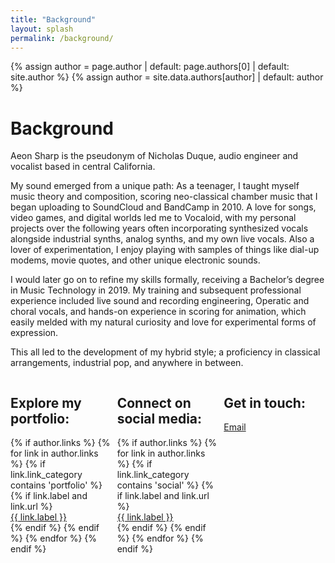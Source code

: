 ```yaml
---
title: "Background"
layout: splash
permalink: /background/
---
```

<style>
.flex-container {
    display: flex;
}
.flex-child {
    flex: 1;
    margin-right: 4px;
    margin-left: 4px
}
.flex-child:first-child {
    margin-left: 0px
}  
.flex-child:last-child {
    margin-right: 0px
} 
ul.no-bullets {
    list-style: none;
    padding: 0;
    margin: 0;
}
</style>
{% assign author = page.author | default: page.authors[0] | default: site.author %}
{% assign author = site.data.authors[author] | default: author %}
<br>

# Background

Aeon Sharp is the pseudonym of Nicholas Duque, audio engineer and vocalist based in central California.

My sound emerged from a unique path: As a teenager, I taught myself music theory and composition, scoring neo-classical chamber music that I began uploading to SoundCloud and BandCamp in 2010. A love for songs, video games, and digital worlds led me to Vocaloid, with my personal projects over the following years often incorporating synthesized vocals alongside industrial synths, analog synths, and my own live vocals. Also a lover of experimentation, I enjoy playing with samples of things like dial-up modems, movie quotes, and other unique electronic sounds.

I would later go on to refine my skills formally, receiving a Bachelor’s degree in Music Technology in 2019. My training and subsequent professional experience included live sound and recording engineering, Operatic and choral vocals, and hands-on experience in scoring for animation, which easily melded with my natural curiosity and love for experimental forms of expression.

This all led to the development of my hybrid style; a proficiency in classical arrangements, industrial pop, and anywhere in between.

<div class="flex-container">
  <div class="flex-child">
    <h2>Explore my portfolio:</h2>
    <div class="author__urls-wrapper">
      <ul class="no-bullets">
        {% if author.links %}
          {% for link in author.links %}
            {% if link.link_category contains 'portfolio' %}
              {% if link.label and link.url %}
                <li><a href="{{ link.url }}" rel="nofollow noopener noreferrer me"{% if link.url contains 'http' %} itemprop="sameAs"{% endif %}><i class="{{ link.icon | default: 'fas fa-link' }}" aria-hidden="true"></i><span class="label">{{ link.label }}</span></a></li>
              {% endif %}
            {% endif %}
          {% endfor %}
        {% endif %}
      </ul>
    </div>
  </div>

  <div class="flex-child">
    <h2>Connect on social media:</h2>
    <div class="author__urls-wrapper">
      <ul class="no-bullets">
        {% if author.links %}
          {% for link in author.links %}
            {% if link.link_category contains 'social' %}
              {% if link.label and link.url %}
                <li><a href="{{ link.url }}" rel="nofollow noopener noreferrer me"{% if link.url contains 'http' %} itemprop="sameAs"{% endif %}><i class="{{ link.icon | default: 'fas fa-link' }}" aria-hidden="true"></i><span class="label">{{ link.label }}</span></a></li>
              {% endif %}
            {% endif %}
          {% endfor %}
        {% endif %}
      </ul>
    </div>
  </div>
  <div class="flex-child">
    <h2>Get in touch:</h2>
    <div class="author__urls-wrapper">
      <ul class="no-bullets">
        <li><a href="mailto:{{ author.email }}" rel="nofollow noopener noreferrer me"><i class="fas fa-fw fa-envelope" aria-hidden="true"></i><span class="label">Email</span></a></li>
      </ul>
    </div>
  </div>
</div>